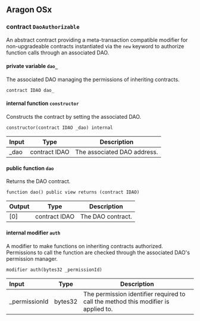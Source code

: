 ## Aragon OSx

###  contract `DaoAuthorizable`

An abstract contract providing a meta-transaction compatible modifier for non-upgradeable contracts instantiated via the `new` keyword to authorize function calls through an associated DAO.

#### private variable `dao_`

The associated DAO managing the permissions of inheriting contracts.

```solidity
contract IDAO dao_ 
```

#### internal function `constructor`

Constructs the contract by setting the associated DAO.

```solidity
constructor(contract IDAO _dao) internal 
```

| Input | Type | Description |
|:----- | ---- | ----------- |
| _dao | contract IDAO | The associated DAO address. |

#### public function `dao`

Returns the DAO contract.

```solidity
function dao() public view returns (contract IDAO) 
```

| Output | Type | Description |
| ------ | ---- | ----------- |
| [0] | contract IDAO | The DAO contract. |

#### internal modifier `auth`

A modifier to make functions on inheriting contracts authorized. Permissions to call the function are checked through the associated DAO's permission manager.

```solidity
modifier auth(bytes32 _permissionId) 
```

| Input | Type | Description |
|:----- | ---- | ----------- |
| _permissionId | bytes32 | The permission identifier required to call the method this modifier is applied to. |

